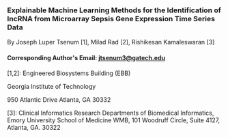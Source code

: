 ### Explainable Machine Learning Methods for the Identification of lncRNA from Microarray Sepsis Gene Expression Time Series Data
By Joseph Luper Tsenum [1], Milad Rad [2], Rishikesan Kamaleswaran [3]

#### Corresponding Author's Email: jtsenum3@gatech.edu
[1,2]: Engineered Biosystems Building (EBB)

Georgia Institute of Technology

950 Atlantic Drive Atlanta, GA 30332

[3]: Clinical Informatics Research
Departments of Biomedical Informatics, 
Emory University School of Medicine
WMB, 101 Woodruff Circle, Suite 4127, 
Atlanta, GA. 30322


